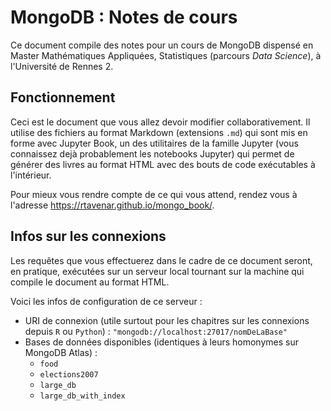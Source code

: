 # MongoDB : Notes de cours

Ce document compile des notes pour un cours de MongoDB dispensé en Master
Mathématiques Appliquées, Statistiques (parcours _Data Science_), à
l'Université de Rennes 2.

## Fonctionnement

Ceci est le document que vous allez devoir modifier collaborativement.
Il utilise des fichiers au format Markdown (extensions `.md`) qui sont
mis en forme avec Jupyter Book, un des utilitaires de la famille Jupyter (vous
connaissez dejà probablement les notebooks Jupyter) qui permet de générer des
livres au format HTML avec des bouts de code exécutables à l'intérieur.

Pour mieux vous rendre compte de ce qui vous attend, rendez vous à l'adresse
https://rtavenar.github.io/mongo_book/.

## Infos sur les connexions

Les requêtes que vous effectuerez dans le cadre de ce document seront, en pratique, exécutées sur un serveur local tournant sur la machine qui compile le document au format HTML.

Voici les infos de configuration de ce serveur :

* URI de connexion (utile surtout pour les chapitres sur les connexions depuis `R` ou `Python`) : `"mongodb://localhost:27017/nomDeLaBase"`
* Bases de données disponibles (identiques à leurs homonymes sur MongoDB Atlas) : 
  * `food`
  * `elections2007`
  * `large_db`
  * `large_db_with_index`
